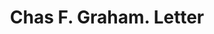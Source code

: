 ---
doi: 10.7916/D8N59ZCK
date_other: '1890'
date_other_textual: 1890-1899
form: correspondence
genre:
- Letters (correspondence)
name:
- Chas F. Graham
object_in_context_url: https://biggert.cul.columbia.edu/items/view/ave_biggert_00123
subject_hierarchical_geographic:
- Savannah, Georgia, United States
subject_name:
- Chas F. Graham
title: Chas F. Graham. Letter
sort_title: Chas F. Graham. Letter
call_number: ave_biggert_00123
coordinates:
- 32.016666666666666,-81.11666666666666
pid: ave_biggert_00123
identifiers: ave_biggert_00123
thumbnail: https://derivativo-3.library.columbia.edu/iiif/2/ldpd:342950/full/!256,256/0/native.jpg
permalink: "/biggert/ave_biggert_00123/"
layout: iiif-image-page
---